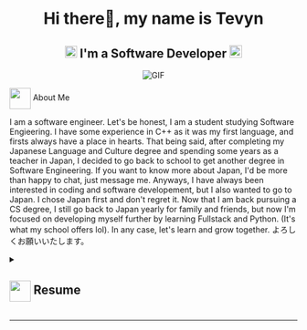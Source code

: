 
<!--
**Tev-The-Dev/Tev-The-Dev** is a ✨ _special_ ✨ repository because its `README.md` (this file) appears on your GitHub profile.

Here are some ideas to get you started:

- 🔭 I’m currently working on ...
- 🌱 I’m currently learning ...
- 👯 I’m looking to collaborate on ...
- 🤔 I’m looking for help with ...
- 💬 Ask me about ...
- 📫 How to reach me: ...
- 😄 Pronouns: ...
- ⚡ Fun fact: ...
-->
<h1 align="center"> Hi there👋, my name is Tevyn</h1>
<h2 align="center">
  <img src="https://komarev.com/ghpvc/?username=Tev-The-Dev&color=dc143c&style=for-the-badge" alt="Profile Views" style="height:21px;">
  I'm a Software Developer
  <a href="https://[your-portfolio-link]">
    <img src="https://img.shields.io/badge/Portfolio-543DE0?style=for-the-badge&logo=About.me&logoColor=white" alt="Portfolio" style="height:22px;">
  </a>
</h2>
<div align="center">
 <img alt="GIF" src="https://media4.giphy.com/media/11KzOet1ElBDz2/giphy.gif?cid=6c09b952ufa3xxbbm0mpuadm2zaik3wjp4m9luz2ly0lyz8d&ep=v1_internal_gif_by_id&rid=giphy.gif&ct=g" />
</div>

<img align ='center' src="https://i.giphy.com/media/v1.Y2lkPTc5MGI3NjExdjh2dDM4bDhyYzM5NmppaHJ6dG56Mmh3bTkyanFkdWRvZ3R1cGoycSZlcD12MV9pbnRlcm5hbF9naWZfYnlfaWQmY3Q9ZQ/LOnt6uqjD9OexmQJRB/giphy.gif" width="37" /> About Me

I am a software engineer. Let's be honest, I am a student studying Software Engieering. I have some experience in C++ as it was my first language, and firsts always have a place in hearts. That being said, after completing my Japanese Language and Culture degree and spending some years as a teacher in Japan, I decided to go back to school to get another degree in Software Engineering. If you want to know more about Japan, I'd be more than happy to chat, just message me. Anyways, I have always been interested in coding and software developement, but I also wanted to go to Japan. I chose Japan first and don't regret it. Now that I am back pursuing a CS degree, I still go back to Japan yearly for family and friends, but now I'm focused on developing myself further by learning Fullstack and Python. (It's what my school offers lol). In any case, let's learn and grow together. よろしくお願いいたします。

<details>
 <summary>
    <h2> 
      <img align="center" src="https://github.com/Tev-The-Dev/Tev-The-Dev/blob/main/icons/about.png" width="37" /> 
    Resume
    </h2>
</summary>

 <details>
  <summary><h4> <img align="center" src="https://github.com/Tev-The-Dev/Tev-The-Dev/blob/main/icons/academics.gif" width="29"/> Academics</h4></summary>
  <span><img src="https://img.shields.io/badge/BTECH-WGU-1877F2?style=for-the-badge"></span>
  <span><img src="https://img.shields.io/badge/GPA-N/A-EFEEE9?style=for-the-badge"></span>
 </details>

 <details>
  <summary><h4> <img align="center" src="https://github.com/Tev-The-Dev/Tev-The-Dev/blob/main/icons/experience.gif" width="29"/> Experience</h4></summary>
   <ul> 
     <li>Frozen Grocery Department Manager at Albertsons | July 2024-Present</li>
       <ul>
         <li> I manage the orders and products, set and reset the ad display, and confirm shipping and recieving of frozen food products.</li>
         <li>Recieved truck deliveries and logged food items for inventory</li>
         <li>Coordinated with outside vendors and product placement</li>
       </ul>
     <li>Grocery Clerk at Albertsons | November 2023-July 2024</li>
       <ul>
          <li>Assisted grocery managers with their product orders</li>
         <li>Recieved truck deliveries and logged food items for inventory</li>
         <li>Coordinated with outside vendors and product placement</li>
       </ul>
    <li>Academic Assistant at Shepherd School of Language | August 2023 to November 2023</li>
      <ul>
        <li>Created lesson plans and coordinated with teachers for daily lessons</li>
        <li>Conducted continued learning skillshops for teachers and staff</li>
        <li>Organized and conducted classroom trainings</li>
      </ul>
    <li>ESL Teacher at Shepherd School of Language | May 2022 to August 2023</li>
     <ul>
       <li>Conducted English learning for beginner level to advanced and professional level learners</li>
       <li>Held business meeting simulations for professional level learners</li>
       <li>Prepared students for higher education at universities and colleges through TOEFL prep work</li>
     </ul>
   </ul>
 </details>
</details>

<hr>
